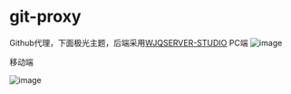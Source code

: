 # git-proxy
Github代理，下面极光主题，后端采用[WJQSERVER-STUDIO](https://github.com/WJQSERVER-STUDIO/ghproxy/)
PC端
![image](https://github.com/user-attachments/assets/b7fa6537-e0b1-4bdf-b620-176010dee1db)


移动端

![image](https://github.com/user-attachments/assets/67b3e843-252f-45f5-9eb1-ec71cd6ed867)
